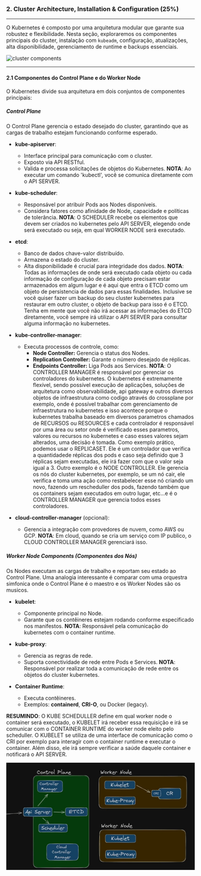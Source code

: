 ### **2. Cluster Architecture, Installation & Configuration (25%)**

---

O Kubernetes é composto por uma arquitetura modular que garante sua robustez e flexibilidade. Nesta seção, exploraremos os componentes principais do cluster, instalação com `kubeadm`, configuração, atualizações, alta disponibilidade, gerenciamento de runtime e backups essenciais.

![cluster components](https://kubernetes.io/images/docs/kubernetes-cluster-architecture.svg "Figure 1. Kubernetes cluster components.")

---

#### **2.1 Componentes do Control Plane e do Worker Node**

O Kubernetes divide sua arquitetura em dois conjuntos de componentes principais:

##### **Control Plane**
O Control Plane gerencia o estado desejado do cluster, garantindo que as cargas de trabalho estejam funcionando conforme esperado.

- **kube-apiserver**:  
  - Interface principal para comunicação com o cluster.
  - Exposto via API RESTful.
  - Valida e processa solicitações de objetos do Kubernetes.
  **NOTA**:
  Ao executar um comando 'kubectl', você se comunica diretamente com o API SERVER.

- **kube-scheduler**:
  - Responsável por atribuir Pods aos Nodes disponíveis.
  - Considera fatores como afinidade de Node, capacidade e políticas de tolerância.
  **NOTA**:
  O SCHEDULER recebe os elementos que devem ser criados no kubernetes pelo API SERVER, elegendo onde será executado ou seja, em qual WORKER NODE será executado.

- **etcd**:  
  - Banco de dados chave-valor distribuído.
  - Armazena o estado do cluster.
  - Alta disponibilidade é crucial para integridade dos dados.
  **NOTA**:
  Todas as informações de onde será executado cada objeto ou cada informação de configuração de cada objeto precisam estar armazenados em algum lugar e é aqui que entra o ETCD como um objeto de persistencia de dados para essas finalidades. Inclusive se você quiser fazer um backup do seu cluster kubernetes para restaurar em outro cluster, o objeto de backup para isso é o ETCD.
  Tenha em mente que você não irá acessar as informações do ETCD diretamente, você sempre irá utilizar o API SERVER para consultar alguma informação no kubernetes.

- **kube-controller-manager**:
  - Executa processos de controle, como:
    - **Node Controller:** Gerencia o status dos Nodes.
    - **Replication Controller:** Garante o número desejado de réplicas.
    - **Endpoints Controller:** Liga Pods aos Services.
  **NOTA**:
  O CONTROLLER MANAGER é responsável por gerenciar os controladores do kubernetes.
  O kubernetes é extremamente flexível, sendo possível execução de aplicações, soluções de arquitetura como observabilidade, api gateway e outros diversos objetos de infraestrutura como codigo através do crossplane por exemplo, onde é possível trabalhar com gerenciamento de infraestrutura no kubernetes e isso acontece porque o kubernetes trabalha baseado em diversos parametros chamados de RECURSOS ou RESOURCES e cada controlador é responsável por uma área ou setor onde é verificado esses parametros, valores ou recursos no kubernetes e caso esses valores sejam alterados, uma decisão é tomada.
  Como exemplo prático, podemos usar o REPLICASET. Ele é um controlador que verifica a quantidadede réplicas dos pods e caso seja definido que 3 réplicas sejam executadas, ele irá fazer com que o valor seja igual a 3.
  Outro exemplo é o NODE CONTROLLER. Ele gerencia os nós do cluster kubernetes, por exemplo, se um nó cair, ele verifica e toma uma ação como restabelecer esse nó criando um novo, fazendo um rescheduller dos pods, fazendo também que os containers sejam executados em outro lugar, etc...e é o CONTROLLER MANAGER que gerencia todos esses controladores.

- **cloud-controller-manager** (opcional):
  - Gerencia a integração com provedores de nuvem, como AWS ou GCP.
  **NOTA**: Em cloud, quando se cria um serviço com IP publico, o CLOUD CONTROLLER MANAGER gerenciará isso.

##### **Worker Node Components (Componentes dos Nós)**

Os Nodes executam as cargas de trabalho e reportam seu estado ao Control Plane.
Uma analogia interessante é comparar com uma orquestra simfonica onde o Control Plane é o maestro e os Worker Nodes são os musicos.

- **kubelet**:
  - Componente principal no Node.
  - Garante que os contêineres estejam rodando conforme especificado nos manifestos.
  **NOTA**: Responsável pela comunicação do kubernetes com o container runtime.

- **kube-proxy**:
  - Gerencia as regras de rede.
  - Suporta conectividade de rede entre Pods e Services.
  **NOTA**: Responsável por realizar toda a comunicação de rede entre os objetos do cluster kubernetes.

- **Container Runtime**:
  - Executa contêineres.
  - Exemplos: **containerd**, **CRI-O**, ou Docker (legacy).

**RESUMINDO**: O KUBE SCHEDULLER define em qual worker node o container será executado, o KUBELET irá receber essa requisição e irá se comunicar com o CONTAINER RUNTIME do worker node eleito pelo scheduller. O KUBELET se utiliza de uma interface de comunicação como o CRI por exemplo para interagir com o container runtime e executar o container. Além disso, ele irá sempre verificar a saúde daquele container e notificará o API SERVER.

![cluster components](./imgs/arch_control_plane.jpeg "Figure 2. Kubernetes cluster components.")